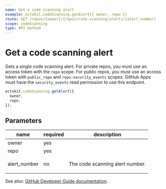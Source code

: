 ```yaml
---
name: Get a code scanning alert
example: octokit.codeScanning.getAlert({ owner, repo })
route: GET /repos/{owner}/{repo}/code-scanning/alerts/{alert_number}
scope: codeScanning
type: API method
---
```


# Get a code scanning alert

Gets a single code scanning alert. For private repos, you must use an access token with the `repo` scope. For public repos, you must use an access token with `public_repo` and `repo:security_events` scopes.
GitHub Apps must have the `security_events` read permission to use this endpoint.

```js
octokit.codeScanning.getAlert({
  owner,
  repo,
});
```

## Parameters

<table>
  <thead>
    <tr>
      <th>name</th>
      <th>required</th>
      <th>description</th>
    </tr>
  </thead>
  <tbody>
    <tr><td>owner</td><td>yes</td><td>

</td></tr>
<tr><td>repo</td><td>yes</td><td>

</td></tr>
<tr><td>alert_number</td><td>no</td><td>

The code scanning alert number.

</td></tr>
  </tbody>
</table>

See also: [GitHub Developer Guide documentation](https://developer.github.com/v3/code-scanning/#get-a-code-scanning-alert).

